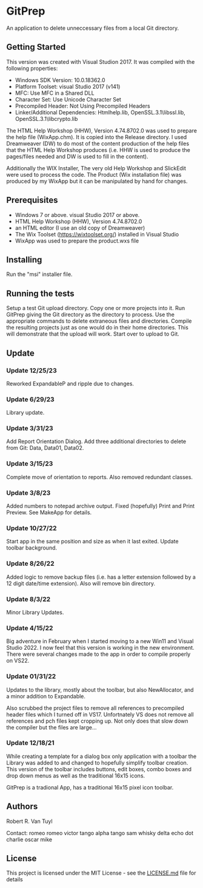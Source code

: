 # GitPrep

An application to delete unneccessary files from a local Git directory.

## Getting Started

This version was created with Visual Studion 2017.  It was compiled with the following properties:

  - Windows SDK Version: 10.0.18362.0
  - Platform Toolset: visual Studio 2017 (v141)
  - MFC: Use MFC in a Shared DLL
  - Character Set:  Use Unicode Character Set
  - Precompiled Header:  Not Using Precompiled Headers
  - Linker/Additional Dependencies:  Htmlhelp.lib, OpenSSL.3.1\libssl.lib, OpenSSL.3.1\libcrypto.lib

The HTML Help Workshop (HHW), Version 4.74.8702.0 was used to prepare the help file (WixApp.chm).  It is
copied into the Release directory.  I used Dreamweaver (DW) to do most of the content production of the
help files that the HTML Help Workshop produces (i.e. HHW is used to produce the pages/files needed
and DW is used to fill in the content).

Additionally the WIX Installer, The very old Help Workshop and SlickEdit were used to process the code.
The Product (Wix installation file) was produced by my WixApp but it can be manipulated by
hand for changes.

## Prerequisites

  - Windows 7 or above.  visual Studio 2017 or above.
  - HTML Help Workshop (HHW), Version 4.74.8702.0
  - an HTML editor (I use an old copy of Dreamweaver)
  - The Wix Toolset (https://wixtoolset.org/) installed in Visual Studio
  - WixApp was used to prepare the product.wxs file

## Installing

Run the "msi" installer file.

## Running the tests

Setup a test Git upload directory.  Copy one or more projects into it.  Run GitPrep giving the Git
directory as the directory to process.  Use the appropriate commands to delete extraneous files and
directories.  Compile the resulting projects just as one would do in their home directories.  This
will demonstrate that the upload will work.  Start over to upload to Git.

## Update

### Update 12/25/23

Reworked ExpandableP and ripple due to changes.

### Update 6/29/23

Library update.

### Update 3/31/23

Add Report Orientation Dialog.  Add three additional directories to delete from Git:  Data, Data01,
Data02.

### Update 3/15/23

Complete move of orientation to reports.  Also removed redundant classes.

### Update 3/8/23

Added numbers to notepad archive output.   Fixed (hopefully) Print and Print Preview.  See MakeApp for
details.

### Update 10/27/22

Start app in the same position and size as when it last exited.  Update toolbar background.

### Update 8/26/22

Added logic to remove backup files (i.e. has a letter extension followed by a 12 digit date/time
extension).  Also will remove bin directory.

### Update 8/3/22

Minor Library Updates.

### Update 4/15/22

Big adventure in February when I started moving to a new Win11 and Visual Studio 2022.  I now
feel that this version is working in the new environment.  There were several changes made to the app
in order to compile properly on VS22.

### Update 01/31/22

Updates to the library, mostly about the toolbar, but also NewAllocator, and a minor addition to
Expandable.

Also scrubbed the project files to remove all references to precompiled header files which I turned off
in VS17.  Unfortnately VS does not remove all references and pch files kept cropping up.  Not only does
that slow down the compiler but the files are large...

### Update 12/18/21

While creating a template for a dialog box only application with a toolbar the Library was added to and
changed to hopefully simplify toolbar creation.  This version of the toolbar includes buttons, edit boxes,
combo boxes and drop down menus as well as the traditional 16x15 icons.

GitPrep is a tradional App, has a traditional 16x15 pixel icon toolbar.

## Authors

Robert R. Van Tuyl

Contact:  romeo romeo victor tango alpha tango sam whisky delta echo dot charlie oscar mike

## License

This project is licensed under the MIT License - see the [LICENSE.md](LICENSE.md) file for details



